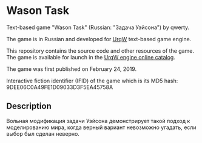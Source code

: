 # Wason Task

Text-based game "Wason Task" (Russian: "Задача Уэйсона") by qwerty.

The game is in Russian and developed for [UrqW](https://github.com/urqw/UrqW) text-based game engine.

This repository contains the source code and other resources of the game. The game is available for launch in the [UrqW engine online catalog](https://urqw.github.io/UrqW/#wason_task).

The game was first published on February 24, 2019.

Interactive fiction identifier (IFID) of the game which is its MD5 hash: 9DEE06C0A49FE1D09033D3F5EA45758A

## Description

Вольная модификация задачи Уэйсона демонстрирует такой подход к моделированию мира, когда верный вариант невозможно угадать, если выбор был сделан неверно.
